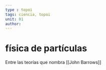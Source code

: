 ```yaml
---
type : topoi
tags: ciencia, topoi
unit: 01
author:
---
```


# física de partículas 

Entre las teorías que nombra [[John Barrows]]

